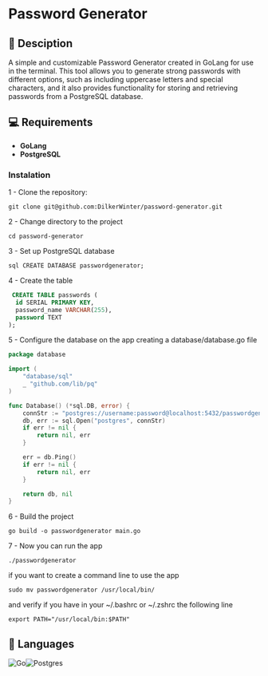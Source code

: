 # Password Generator

## 📖 Desciption


A simple and customizable Password Generator created in GoLang for use in the terminal. This tool allows you to generate strong passwords with different options, such as including uppercase letters and special characters, and it also provides functionality for storing and retrieving passwords from a PostgreSQL database.

## 💻 Requirements

- **GoLang**
- **PostgreSQL**

### Instalation

1 - Clone the repository:

```git clone git@github.com:DilkerWinter/password-generator.git ```

2 - Change directory to the project

```cd password-generator ```


3 - Set up PostgreSQL database

```sql CREATE DATABASE passwordgenerator; ```

4 - Create the table

```sql
 CREATE TABLE passwords (
  id SERIAL PRIMARY KEY,
  password_name VARCHAR(255),
  password TEXT
);
```

5 - Configure the database on the app creating a database/database.go file

```go 
package database

import (
	"database/sql"
	_ "github.com/lib/pq"
)

func Database() (*sql.DB, error) {
	connStr := "postgres://username:password@localhost:5432/passwordgenerator?sslmode=disable"
	db, err := sql.Open("postgres", connStr)
	if err != nil {
		return nil, err
	}

	err = db.Ping()
	if err != nil {
		return nil, err
	}

	return db, nil
}
```

6 - Build the project

```go build -o passwordgenerator main.go ```

7 - Now you can run the app

```./passwordgenerator```

if you want to create a command line to use the app

```sudo mv passwordgenerator /usr/local/bin/```

and verify if you have in your ~/.bashrc or ~/.zshrc the following line

```export PATH="/usr/local/bin:$PATH"```

## 🤖 Languages

![Go](https://img.shields.io/badge/go-%2300ADD8.svg?style=for-the-badge&logo=go&logoColor=white)![Postgres](https://img.shields.io/badge/postgres-%23316192.svg?style=for-the-badge&logo=postgresql&logoColor=white)
